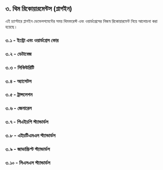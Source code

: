 ## ৩. থিম রিকোয়ারমেন্টস (প্লাগইন)

এই চ্যাপ্টারে প্লাগইন ডেভেলপমেন্টের সময় থিমফরেস্ট এবং ওয়ার্ডপ্রেসের নিজস্ব রিকোয়ারমেন্ট নিয়ে আলোচনা করা হয়েছে।

### ৩.১ - ইন্ট্রো এবং ওয়ার্ডপ্রেস কোর
### ৩.২ - ডেটাবেজ
### ৩.৩ - সিকিউরিটি
### ৩.৪ - অ্যাসেটস
### ৩.৫ - ট্রান্সলেশন
### ৩.৬ - জেনারেল
### ৩.৭ - পিএইচপি স্ট্যান্ডার্ডস
### ৩.৮ - এইচটিএমএল স্ট্যান্ডার্ডস
### ৩.৯ - জাভাস্ক্রিপ্ট স্ট্যান্ডার্ডস
### ৩.১০ - সিএসএস স্ট্যান্ডার্ডস
